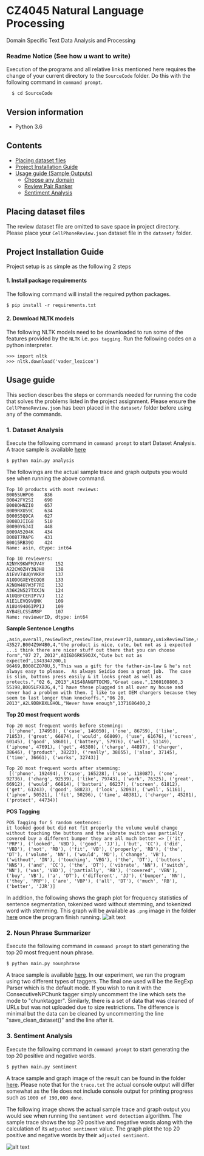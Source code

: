 # CZ4045 Natural Language Processing
Domain Specific Text Data Analysis and Processing


### Readme Notice (See how u want to write)
Execution of the programs and all relative links mentioned here requires the change of your current directory to the `SourceCode` folder. Do this with the following command in `command prompt`.
```
  $ cd SourceCode
```


## Version information
- Python 3.6


## Contents
- [Placing dataset files](#placing-dataset-files)
- [Project Installation Guide](#project-installation-guide)
- [Usage guide (Sample Outputs)](#usage-guide)
  - [Choose any domain](#1-dataset-analysis)
  - [Review Pair Ranker](#2-review-pair-ranker)
  - [Sentiment Analysis](#3-sentiment-analysis)


## Placing dataset files
The review dataset file are omitted to save space in project directory. Please place your `CellPhoneReview.json` dataset file in the `dataset/` folder.

## Project Installation Guide
Project setup is as simple as the following 2 steps
#### 1. Install package requirements
The following command will install the required python packages.
```
$ pip install -r requirements.txt
```

#### 2. Download NLTK models
The following NLTK models need to be downloaded to run some of the features provided by the `NLTK` i.e. `pos tagging`. Run the following codes on a python interpreter.
```
>>> import nltk
>>> nltk.download('vader_lexicon')
```

## Usage guide
This section describes the steps or commands needed for running the code that solves the problems listed in the project assignment. Please ensure the `CellPhoneReview.json` has been placed in the `dataset/` folder before using any of the commands.

### 1. Dataset Analysis
Execute the following command in `command prompt` to start Dataset Analysis. A trace sample is available [here](SourceCode/results/dataset_analysis/trace.txt)
```
$ python main.py analysis
``` 
The followings are the actual sample trace and graph outputs you would see when running the above command.
```
Top 10 products with most reviews:
B005SUHPO6    836
B0042FV2SI    690
B008OHNZI0    657
B009RXU59C    634
B000S5Q9CA    627
B008DJIIG8    510
B0090YGJ4I    448
B009A5204K    434
B00BT7RAPG    431
B0015RB39O    424
Name: asin, dtype: int64
```
```
Top 10 reviewers:
A2NYK9KWFMJV4Y    152
A22CW0ZHY3NJH8    138
A1EVV74UQYVKRY    137
A1ODOGXEYECQQ8    133
A2NOW4U7W3F7RI    132
A36K2N527TXXJN    124
A1UQBFCERIP7VJ    112
A1E1LEVQ9VQNK     109
A18U49406IPPIJ    109
AYB4ELCS5AM8P     107
Name: reviewerID, dtype: int64
```

**Sample Sentence Lengths**
```
,asin,overall,reviewText,reviewTime,reviewerID,summary,unixReviewTime,sentencelength
43527,B004Z9W4B0,4,"the product is nice, cute, but not as i expected ...i think there are nicer stuff out there that you can choose form","07 27, 2012",AQIGD6RKS9OJX,"Cute but not as expected",1343347200,1
96469,B008CZO7OU,5,"This was a gift for the father-in-law & he's not always easy to please.  As always Seidio does a great job.  The case is slim, buttons press easily & it looks great as well as protects.","02 6, 2013",A1S48ANGFTOCM9,"Great case.",1360108800,3
55198,B005LFXBJG,4,"I have these plugged in all over my house and never had a problem with them. I like to get OEM chargers because they seem to last longer than knockoffs.","06 20, 2013",A2L9DBKBXLGHOL,"Never have enough",1371686400,2

```

**Top 20 most frequent words**
```
Top 20 most frequent words before stemming:
 [('phone', 174958), ('case', 146050), ('one', 86759), ('like', 71853), ('great', 66874), ('would', 66809), ('use', 61676), ('screen', 60145), ('good', 58601), ('battery', 57976), ('well', 51149), ('iphone', 47691), ('get', 46380), ('charge', 44897), ('charger', 38646), ('product', 38223), ('really', 38055), ('also', 37145), ('time', 36661), ('works', 32743)]

Top 20 most frequent words after stemming:
 [('phone', 192494), ('case', 165228), ('use', 118087), ('one', 92736), ('charg', 92539), ('like', 79743), ('work', 76325), ('great', 66912), ('would', 66814), ('batteri', 66237), ('screen', 61812), ('get', 61243), ('good', 58823), ('look', 52093), ('well', 51161), ('iphon', 50521), ('fit', 50296), ('time', 48381), ('charger', 45281), ('protect', 44734)]
```
**POS Tagging**
```
POS Tagging for 5 random sentences: 
it looked good but did not fit properly the volume would change without touching the buttons and the vibrate switch was partially covered buy a different bumper they are all much better => [('it', 'PRP'), ('looked', 'VBD'), ('good', 'JJ'), ('but', 'CC'), ('did', 'VBD'), ('not', 'RB'), ('fit', 'VB'), ('properly', 'RB'), ('the', 'DT'), ('volume', 'NN'), ('would', 'MD'), ('change', 'VB'), ('without', 'IN'), ('touching', 'VBG'), ('the', 'DT'), ('buttons', 'NNS'), ('and', 'CC'), ('the', 'DT'), ('vibrate', 'NN'), ('switch', 'NN'), ('was', 'VBD'), ('partially', 'RB'), ('covered', 'VBN'), ('buy', 'VB'), ('a', 'DT'), ('different', 'JJ'), ('bumper', 'NN'), ('they', 'PRP'), ('are', 'VBP'), ('all', 'DT'), ('much', 'RB'), ('better', 'JJR')]

```

In addition, the following shows the graph plot for frequency statistics of sentence segmentation, tokenized word without stemming, and tokenized word with stemming. This graph will be available as `.png` image in the folder [here](SourceCode/results/dataset_analysis/) once the program finish running.
![alt text](SourceCode/results/dataset_analysis/graph_result.png)


### 2. Noun Phrase Summarizer
Execute the following command in `command prompt` to start generating the top 20 most frequent noun phrase.
```
$ python main.py nounphrase
``` 
A trace sample is available [here](SourceCode/results/noun_phrase_summarizer/trace.txt). In our experiment, we ran the program using two different types of taggers. The final one used will be the RegExp Parser which is the default mode. If you wish to run it with the ConsecutiveNPChunk tagger simply uncomment the line which sets the mode to "chunktagger". Similarly, there is a set of data that was cleaned of URLs but was not uploaded due to size restrictions. The difference is minimal but the data can be cleaned by uncommenting the line "save_clean_dataset()" and the line after it.

### 3. Sentiment Analysis
Execute the following command in `command prompt` to start generating the top 20 positive and negative words.
```
$ python main.py sentiment
``` 
A trace sample and graph image of the result can be found in the folder [here](SourceCode/results/sentiment_word_detection/). Please note that for the `trace.txt` the actual console output will differ somewhat as the file does not include console output for printing progress such as `1000 of 190,000 done`.

The following image shows the actual sample trace and graph output you would see when running the `sentiment word detection` algorithm. The sample trace shows the top 20 positive and negative words along with the calculation of its `adjusted sentiment` value. The graph plot the top 20 positive and negative words by their `adjusted sentiment`.

![alt text](SourceCode/results/sentiment_word_detection/result.png)
``` 
